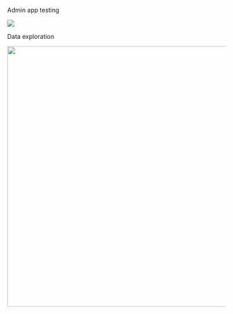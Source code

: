 








Admin app testing


<img src="https://github.com/2023-GCIoT-10/Admin/assets/76063864/a11631a0-fe84-469d-b582-f33b18e74c7f" />



Data exploration

<img src="https://github.com/2023-GCIoT-10/Admin/assets/76063864/cb32b172-5162-4c0d-bd55-e504ef599590" width = "600" height = "600"/>






